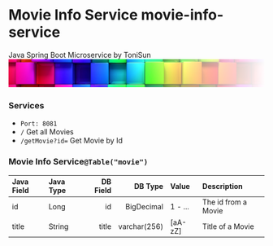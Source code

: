 # Movie Info Service movie-info-service
Java Spring Boot Microservice by ToniSun
![](src/main/resources/assets/colorful-wall_sm_tra.png)

### Services
* ```Port: 8081```
* ```/``` Get all Movies
* ```/getMovie?id=``` Get Movie by Id

### Movie Info Service```@Table("movie")```
| Java Field | Java Type | DB Field |      DB Type | Value   | Description         |
|:-----------|:----------|---------:|-------------:|:--------|:--------------------|
| id         | Long      |       id |   BigDecimal | 1 - ... | The id from a Movie |            
| title      | String    |    title | varchar(256) | [aA-zZ] | Title of a Movie    |